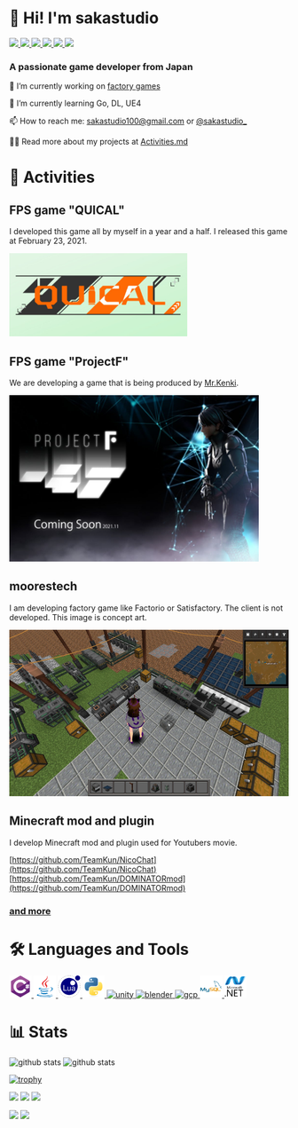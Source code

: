 # 👋 Hi! I'm sakastudio

<p align="left"> 
  <a href="http://twitter.com/sakastudio_" target="_blank">
    <img height="25" src="https://img.shields.io/twitter/follow/sakastudio_?label=Twitter&logo=twitter&style=flat" />
  </a>
  <a href="https://store.steampowered.com/curator/38927102" target="_blank">
    <img height="25" src="https://img.shields.io/badge/Released-4 games-blue?logo=steam&style=flat" />
  </a>
  <a href="https://github.com/sakastudio" target="_blank">
    <img height="25" src="https://img.shields.io/github/followers/sakastudio?label=follow&logo=github&style=flat" />
  </a>
  <a href="https://www.youtube.com/channel/UCc7Dqe2967Vl7DtKNv0QshA" target="_blank">
    <img height="25" src="https://img.shields.io/youtube/channel/subscribers/UCc7Dqe2967Vl7DtKNv0QshA?logo=youtube&style=flat" />
  </a>
  <a href="http://qiita.com/sakastudio_" target="_blank">
    <img height="25" src="https://qiita-badge.apiapi.app/s/sakastudio_/posts.svg"/>
  </a>
  <a href="https://atcoder.jp/users/sakastudio" target="_blank">
    <img height="25" src="https://img.shields.io/endpoint?url=https%3A%2F%2Fatcoder-badges.now.sh%2Fapi%2Fatcoder%2Fjson%2Fsakastudio?style=flat" />
  </a>
</p>

### A passionate game developer from Japan

🔭 I’m currently working on [factory games](https://github.com/sakastudio/industrialization)

🌱  I’m currently learning Go, DL, UE4

📫  How to reach me: sakastudio100@gmail.com or [@sakastudio_](https://twitter.com/sakastudio_)

👨‍💻  Read more about my projects at [Activities.md](https://github.com/sakastudio/sakastudio/blob/main/Activities.md) 

# 🚀 Activities

## FPS game "QUICAL"
I developed this game all by myself in a year and a half.
I released this game at February 23, 2021.

  <a href="https://store.steampowered.com/app/1216600/QUICAL/" target="_blank">
    <img height=150 src="img/quical.jpeg"/>
  </a>

## FPS game "ProjectF"
We are developing a game that is being produced by [Mr.Kenki](https://twitter.com/T_kenki).

  <a href="https://camp-fire.jp/projects/view/421688" target="_blank">
    <img height=300 src="img/projectf.jpeg"/>
  </a>


## moorestech

I am developing factory game like Factorio or Satisfactory.
The client is not developed. This image is concept art.

  <a href="https://github.com/sakastudio/moorestech" target="_blank">
    <img height=300 src="img/factory.jpeg"/>
  </a>

## Minecraft mod and plugin
I develop Minecraft mod and plugin used for Youtubers movie.

[https://github.com/TeamKun/NicoChat](https://github.com/TeamKun/NicoChat)<br>
[https://github.com/TeamKun/DOMINATORmod](https://github.com/TeamKun/DOMINATORmod)

### [and more](https://github.com/sakastudio/sakastudio/blob/main/Activities.md) 


# 🛠️  Languages and Tools
<p align="left">
        <a href="https://www.w3schools.com/cs/" target="_blank">
            <img src="https://raw.githubusercontent.com/devicons/devicon/master/icons/csharp/csharp-original.svg" alt="csharp" width="40" height="40"/>
        </a>
        <a href="https://www.java.com" target="_blank">
            <img src="https://raw.githubusercontent.com/devicons/devicon/master/icons/java/java-original.svg" alt="java" width="40" height="40"/>
        </a>
        <a href="https://www.lua.org/" target="_blank">
            <img src="https://raw.githubusercontent.com/sakastudio/sakastudio/main/img/lua.png" alt="lua" width="40" height="40"/>
        </a>
        <a href="https://www.python.org" target="_blank">
            <img src="https://raw.githubusercontent.com/devicons/devicon/master/icons/python/python-original.svg" alt="python" width="40" height="40"/>
        </a>
        <a href="https://unity.com/" target="_blank">
            <img src="https://www.vectorlogo.zone/logos/unity3d/unity3d-icon.svg" alt="unity" width="40" height="40"/>
        </a>
        <a href="https://www.blender.org/" target="_blank">
            <img src="https://download.blender.org/branding/community/blender_community_badge_white.svg" alt="blender" width="40" height="40"/>
        </a>
        <a href="https://cloud.google.com" target="_blank">
            <img src="https://www.vectorlogo.zone/logos/google_cloud/google_cloud-icon.svg" alt="gcp" width="40" height="40"/>
        </a>
        <a href="https://www.mysql.com/" target="_blank">
            <img src="https://raw.githubusercontent.com/devicons/devicon/master/icons/mysql/mysql-original-wordmark.svg" alt="mysql" width="40" height="40"/>
        </a>
        <a href="https://dotnet.microsoft.com/" target="_blank">
            <img src="https://raw.githubusercontent.com/devicons/devicon/master/icons/dot-net/dot-net-original-wordmark.svg" alt="dotnet" width="40" height="40"/>
        </a>
    </p>


# 📊 Stats

<p align="left"> 
  <img alt="github stats" height="175px" src="https://github-readme-stats.vercel.app/api?username=sakastudio&theme=onedark&show_icons=ture" />
  <img alt="github stats" height="175px" src="https://github-readme-stats.vercel.app/api/top-langs/?username=sakastudio&layout=compact&cache_seconds=1800&theme=onedark&hide=ShaderLab" />
</p>

[![trophy](https://github-profile-trophy.vercel.app/?username=sakastudio&theme=onedark&column=7
)](https://github.com/ryo-ma/github-profile-trophy)

![](https://github-profile-summary-cards.vercel.app/api/cards/profile-details?username=sakastudio&theme=nord_dark)
![](https://github-profile-summary-cards.vercel.app/api/cards/repos-per-language?username=sakastudio&theme=nord_dark)
![](https://github-profile-summary-cards.vercel.app/api/cards/most-commit-language?username=sakastudio&theme=nord_dark)

![](https://github-profile-summary-cards.vercel.app/api/cards/stats?username=sakastudio&theme=nord_dark)
![](https://github-profile-summary-cards.vercel.app/api/cards/productive-time?username=sakastudio&theme=nord_dark)




